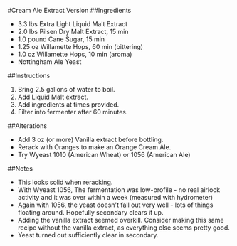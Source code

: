 #Cream Ale Extract Version
##Ingredients

* 3.3 lbs Extra Light Liquid Malt Extract
* 2.0 lbs Pilsen Dry Malt Extract, 15 min
* 1.0 pound Cane Sugar, 15 min
* 1.25 oz Willamette Hops, 60 min (bittering)
* 1.0 oz Willamette Hops, 10 min (aroma)
* Nottingham Ale Yeast

##Instructions

1. Bring 2.5 gallons of water to boil.
2. Add Liquid Malt extract.
3. Add ingredients at times provided.
4. Filter into fermenter after 60 minutes.

##Alterations
* Add 3 oz (or more) Vanilla extract before bottling.
* Rerack with Oranges to make an Orange Cream Ale.
* Try Wyeast 1010 (American Wheat) or 1056 (American Ale)

##Notes
* This looks solid when reracking.
* With Wyeast 1056, The fermentation was low-profile -
no real airlock activity and it was over within a week
(measured with hydrometer)
* Again with 1056, the yeast doesn't fall out very well - lots of things
floating around. Hopefully secondary clears it up.
* Adding the vanilla extract seemed overkill. Consider making this same recipe without the vanilla extract, as everything else seems pretty good.
* Yeast turned out sufficiently clear in secondary.
